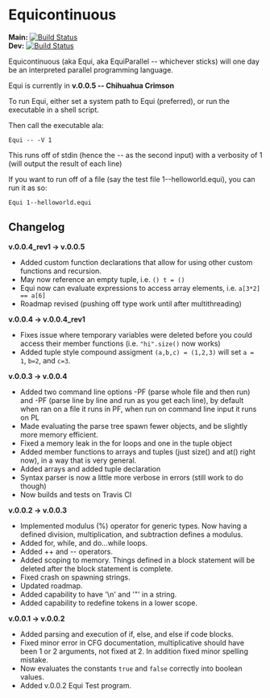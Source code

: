  # Equicontinuous
 **Main:** [![Build Status](https://travis-ci.com/wrbernardoni/Equi.svg?token=bRFz62XyihcjsQqousQJ&branch=master)](https://travis-ci.com/wrbernardoni/Equi)  
 **Dev:** [![Build Status](https://travis-ci.com/wrbernardoni/Equi.svg?token=bRFz62XyihcjsQqousQJ&branch=main-dev)](https://travis-ci.com/wrbernardoni/Equi)  
 
 Equicontinuous (aka Equi, aka EquiParallel -- whichever sticks) will one day be an interpreted parallel programming language.

 Equi is currently in **v.0.0.5 -- Chihuahua Crimson**

 To run Equi, either set a system path to Equi (preferred), or run the executable in a shell script.

 Then call the executable ala:

 ```
Equi -- -V 1
 ```

 This runs off of stdin (hence the -- as the second input) with a verbosity of 1 (will output the result of each line)

 If you want to run off of a file (say the test file 1--helloworld.equi), you can run it as so:

 ```
Equi 1--helloworld.equi
 ```


## Changelog
**v.0.0.4_rev1 -> v.0.0.5**
  * Added custom function declarations that allow for using other custom functions and recursion.
  * May now reference an empty tuple, i.e. `() t = ()`
  * Equi now can evaluate expressions to access array elements, i.e. `a[3*2] == a[6]`
  * Roadmap revised (pushing off type work until after multithreading)

**v.0.0.4 -> v.0.0.4_rev1**
  * Fixes issue where temporary variables were deleted before you could access their member functions (i.e. `"hi".size()` now works)
  * Added tuple style compound assigment `(a,b,c) = (1,2,3)` will set `a = 1`, `b=2`, and `c=3`.
  
**v.0.0.3 -> v.0.0.4**
  * Added two command line options -PF (parse whole file and then run) and -PF (parse line by line and run as you get each line), by default when ran on a file it runs in PF, when run on command line input it runs on PL
  * Made evaluating the parse tree spawn fewer objects, and be slightly more memory efficient.
  * Fixed a memory leak in the for loops and one in the tuple object
  * Added member functions to arrays and tuples (just size() and at() right now), in a way that is very general.
  * Added arrays and added tuple declaration
  * Syntax parser is now a little more verbose in errors (still work to do though)
  * Now builds and tests on Travis CI

**v.0.0.2 -> v.0.0.3**  
  * Implemented modulus (%) operator for generic types. Now having a defined division, multiplication, and subtraction defines a modulus.
  * Added for, while, and do...while loops.
  * Added ++ and -- operators.
  * Added scoping to memory. Things defined in a block statement will be deleted after the block statement is complete.
  * Fixed crash on spawning strings.
  * Updated roadmap.
  * Added capability to have '\n' and '\"' in a string.
  * Added capability to redefine tokens in a lower scope.
  
**v.0.0.1 -> v.0.0.2**  
  * Added parsing and execution of if, else, and else if code blocks.  
  * Fixed minor error in CFG documentation, multiplicative should have been 1 or 2 arguments, not fixed at 2. In addition fixed minor spelling mistake.  
  * Now evaluates the constants `true` and `false` correctly into boolean values.  
  * Added v.0.0.2 Equi Test program.  

